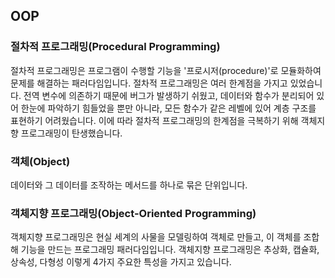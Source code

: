 ## OOP
### 절차적 프로그래밍(Procedural Programming)
절차적 프로그래밍은 프로그램이 수행할 기능을 '프로시저(procedure)'로 모듈화하여 문제를 해결하는 패러다임입니다. 절차적 프로그래밍은 여러 한계점을 가지고 있었습니다. 전역 변수에 의존하기 때문에 버그가 발생하기 쉬웠고, 데이터와 함수가 분리되어 있어 한눈에 파악하기 힘들었을 뿐만 아니라, 모든 함수가 같은 레벨에 있어 계층 구조를 표현하기 어려웠습니다. 이에 따라 절차적 프로그래밍의 한계점을 극복하기 위해 객체지향 프로그래밍이 탄생했습니다. 

### 객체(Object)
데이터와 그 데이터를 조작하는 메서드를 하나로 묶은 단위입니다.

### 객체지향 프로그래밍(Object-Oriented Programming)
객체지향 프로그래밍은 현실 세계의 사물을 모델링하여 객체로 만들고, 이 객체를 조합해 기능을 만드는 프로그래밍 패러다임입니다. 객체지향 프로그래밍은 추상화, 캡슐화, 상속성, 다형성 이렇게 4가지 주요한 특성을 가지고 있습니다.
